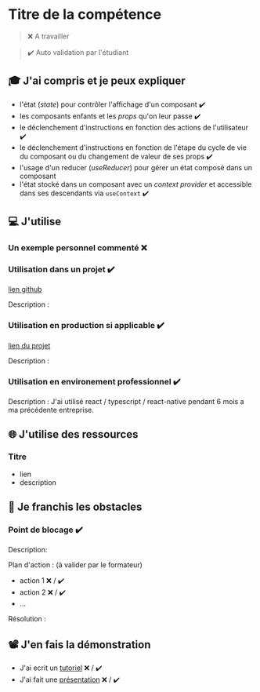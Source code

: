 # Titre de la compétence

> ❌ A travailler

> ✔️ Auto validation par l'étudiant

## 🎓 J'ai compris et je peux expliquer

- l'état (_state_) pour contrôler l'affichage d'un composant  ✔️
- les composants enfants et les _props_ qu'on leur passe  ✔️
- le déclenchement d'instructions en fonction des actions de l'utilisateur  ✔️
- le déclenchement d'instructions en fonction de l'étape du cycle de vie du composant ou du changement de valeur de ses props ✔️
- l'usage d'un reducer (_useReducer_) pour gérer un état composé dans un composant
- l'état stocké dans un composant avec un _context provider_ et accessible dans ses descendants via `useContext`  ✔️

## 💻 J'utilise

### Un exemple personnel commenté ❌ 

### Utilisation dans un projet  ✔️

[lien github](https://github.com/Lindow-N/Sushiman---Food-Landing-Pages)

Description :

### Utilisation en production si applicable ✔️

[lien du projet](https://lindow-n.github.io/Sushiman---Food-Landing-Pages/)

Description :

### Utilisation en environement professionnel  ✔️

Description : J'ai utilisé react  / typescript / react-native pendant 6 mois a ma précédente entreprise.

## 🌐 J'utilise des ressources 

### Titre

- lien
- description

## 🚧 Je franchis les obstacles

### Point de blocage  ✔️

Description:

Plan d'action : (à valider par le formateur)

- action 1 ❌ / ✔️
- action 2 ❌ / ✔️
- ...

Résolution :

## 📽️ J'en fais la démonstration

- J'ai ecrit un [tutoriel](...) ❌ / ✔️
- J'ai fait une [présentation](...) ❌ / ✔️
